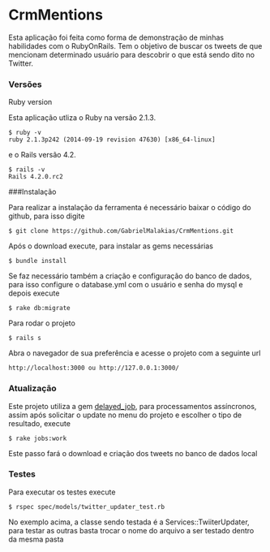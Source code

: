 CrmMentions
===========

Esta aplicação foi feita como forma de demonstração de minhas habilidades com o RubyOnRails. Tem o objetivo de buscar os tweets de que mencionam determinado usuário para descobrir o que está sendo dito no Twitter.
### Versões
Ruby version

Esta aplicação utliza o Ruby na versão 2.1.3.
	
```console
$ ruby -v
ruby 2.1.3p242 (2014-09-19 revision 47630) [x86_64-linux]
```
	
e o Rails versão 4.2.
	
```console
$ rails -v
Rails 4.2.0.rc2
```

###Instalação

Para realizar a instalação da ferramenta é necessário baixar o código do github, para isso digite

```console
$ git clone https://github.com/GabrielMalakias/CrmMentions.git
```

Após o download execute, para instalar as gems necessárias

```console
$ bundle install
```
Se faz necessário também a criação e configuração do banco de dados, para isso configure o database.yml com o usuário e senha do mysql e depois execute

```console
$ rake db:migrate
```

Para rodar o projeto

```console
$ rails s
```
Abra o navegador de sua preferência e acesse o projeto com a seguinte url

	http://localhost:3000 ou http://127.0.0.1:3000/

### Atualização

Este projeto utiliza a gem <a href="https://github.com/collectiveidea/delayed_job">delayed_job</a>, para processamentos assíncronos, assim após solicitar o update no menu do projeto e escolher o tipo de resultado, execute 
	
```console
$ rake jobs:work 
```

Este passo fará o download e criação dos tweets no banco de dados local

### Testes

Para executar os testes execute 
```console
$ rspec spec/models/twitter_updater_test.rb
```
No exemplo acima, a classe sendo testada é a Services::TwiiterUpdater, para testar as outras basta trocar o nome do arquivo  a ser testado dentro da mesma pasta


